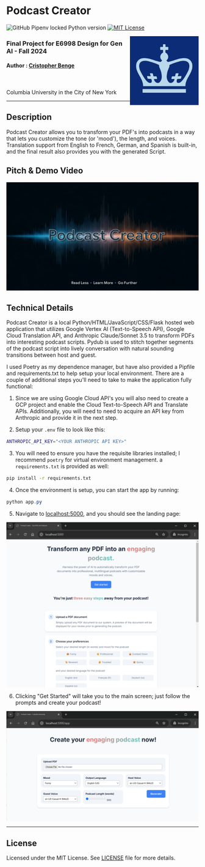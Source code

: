Podcast Creator
===================

![GitHub Pipenv locked Python version](https://img.shields.io/github/pipenv/locked/python-version/:user/:repo) [![MIT License](https://img.shields.io/badge/license-MIT-blue.svg?style=for-the-badge)](https://github.com/cbenge509/Podcast_Creator/blob/main/LICENSE)

<img align="right" width="180" src="./images/cu_logo.jpg"/>

### Final Project for E6998 Design for Gen AI - Fall 2024
#### Author : [Cristopher Benge](https://cbenge509.github.io/)

<br><br>
Columbia University in the City of New York

------

## Description

Podcast Creator allows you to transform your PDF's into podcasts in a way that lets you customize the tone (or 'mood'), the length, and voices.  Translation support from English to French, German, and Spanish is built-in, and the final result also provides you with the generated Script.  

## Pitch & Demo Video
[![Watch the video](./images/podcast_creator.png)](https://youtu.be/kDvkTqz4VwU)

## Technical Details

Podcast Creator is a local Python/HTML/JavaScript/CSS/Flask hosted web application that utilizes Google Vertex AI (Text-to-Speech API), Google Cloud Translation API, and Anthropic Claude/Sonnet 3.5 to transform PDFs into interesting podcast scripts.  Pydub is used to stitch together segments of the podcast script into lively conversation with natural sounding transitions between host and guest.

I used Poetry as my dependence manager, but have also provided a Pipfile and requirements.txt to help setup your local environment.  There are a couple of additional steps you'll need to take to make the application fully functional:

1. Since we are using Google Cloud API's you will also need to create a GCP project and enable the Cloud Text-to-Speech API and Translate APIs.  Additionally, you will need to need to acquire an API key from Anthropic and provide it in the next step.
   
2. Setup your `.env` file to look like this:
```bash
ANTHROPIC_API_KEY="<YOUR ANTHROPIC API KEY>"
```
3. You will need to ensure you have the requisite libraries installed; I recommend `poetry` for virtual environment management.  a `requirements.txt` is provided as well:
```bash
pip install -r requirements.txt
```

4. Once the environment is setup, you can start the app by running:
```PowerShell
python app.py
```

5. Navigate to [localhost:5000](http://localhost:5000/), and you should see the landing page:

<img align="center" src="./images/landing_page.png"/>
<br>

6. Clicking "Get Started" will take you to the main screen; just follow the prompts and create your podcast!

<img align="center" src="./images/creator_main.png"/>

------

## License

Licensed under the MIT License. See [LICENSE](LICENSE) file for more details.
